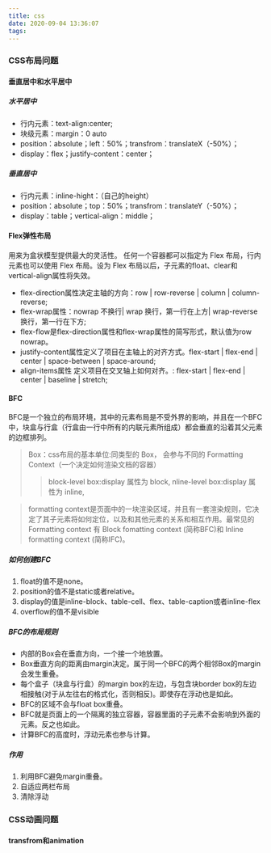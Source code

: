 ```yaml
---
title: css
date: 2020-09-04 13:36:07
tags:
---
```


### CSS布局问题
#### 垂直居中和水平居中
##### 水平居中
* 行内元素：text-align:center;
* 块级元素：margin：0 auto
* position：absolute；left：50%；transfrom：translateX（-50%）；
* display：flex；justify-content：center；
##### 垂直居中
* 行内元素：inline-hight：（自己的height）
* position：absolute；top：50%；transfrom：translateY（-50%）；
* display：table；vertical-align：middle；

#### Flex弹性布局
用来为盒状模型提供最大的灵活性。
任何一个容器都可以指定为 Flex 布局，行内元素也可以使用 Flex 布局。设为 Flex 布局以后，子元素的float、clear和vertical-align属性将失效。
* flex-direction属性决定主轴的方向：row | row-reverse | column | column-reverse;
* flex-wrap属性：nowrap 不换行| wrap 换行，第一行在上方| wrap-reverse换行，第一行在下方;
* flex-flow是flex-direction属性和flex-wrap属性的简写形式，默认值为row nowrap。
* justify-content属性定义了项目在主轴上的对齐方式。flex-start | flex-end | center | space-between | space-around;
* align-items属性 定义项目在交叉轴上如何对齐。: flex-start | flex-end | center | baseline | stretch;

#### BFC
BFC是一个独立的布局环境，其中的元素布局是不受外界的影响，并且在一个BFC中，块盒与行盒（行盒由一行中所有的内联元素所组成）都会垂直的沿着其父元素的边框排列。
>Box：css布局的基本单位:同类型的 Box， 会参与不同的 Formatting Context（一个决定如何渲染文档的容器）
>>block-level box:display 属性为 block,
>>nline-level box:display 属性为 inline,

>formatting context是页面中的一块渲染区域，并且有一套渲染规则，它决定了其子元素将如何定位，以及和其他元素的关系和相互作用。最常见的 Formatting context 有 Block fomatting context (简称BFC)和 Inline formatting context (简称IFC)。

##### 如何创建BFC
1. float的值不是none。
2. position的值不是static或者relative。
3. display的值是inline-block、table-cell、flex、table-caption或者inline-flex
4. overflow的值不是visible

##### BFC的布局规则
* 内部的Box会在垂直方向，一个接一个地放置。
* Box垂直方向的距离由margin决定。属于同一个BFC的两个相邻Box的margin会发生重叠。
* 每个盒子（块盒与行盒）的margin box的左边，与包含块border box的左边相接触(对于从左往右的格式化，否则相反)。即使存在浮动也是如此。
* BFC的区域不会与float box重叠。
* BFC就是页面上的一个隔离的独立容器，容器里面的子元素不会影响到外面的元素。反之也如此。
* 计算BFC的高度时，浮动元素也参与计算。

##### 作用
1. 利用BFC避免margin重叠。
2. 自适应两栏布局
3. 清除浮动

### CSS动画问题
#### transfrom和animation